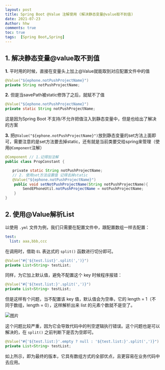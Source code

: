 ```yaml
---
layout: post
title: Spring Boot @Value 注解使用 (解决静态变量@value取不到值)
date: 2021-07-23
Author: hhw
comments: true
toc: true
tags:  [Spring Boot,Spring]
---
```


## 1. 解决静态变量@value取不到值

**1.** 平时用的时候，直接在变量头上加上@Value就能取到对应配置文件中的值

```java
@Value("${ephone.notPushProjectName}")
private String notPushProjectName;
```

**2.** 但是当savePath被static修饰了之后，就赋不了值

```java
@Value("${ephone.notPushProjectName}")
private static String notPushProjectName;
```

这是因为Spring Boot 不支持/不允许把值注入到静态变量中，但是也给出了解决的方案

**3.** 把`@Value("${ephone.notPushProjectName}")`放到静态变量的set方法上面即可，需要注意的是set方法要去掉static，还有就是当前类要交给spring来管理（使用`@Component`注解）

```java
@Component // 1.记得加注解
public class PropConstant {

　　private static String notPushProjectName;
　　// 2. 使用set方法设置值 记得去掉static 
　　@Value("${ephone.notPushProjectName}")
    public void setNotPushProjectName(String notPushProjectName){
        SendEPhoneUtil.notPushProjectName = notPushProjectName;
    }
}
```



## 2. 使用@Value解析List

以使用 `.yml` 文件为例，我们只需要在配置文件中，跟配置数组一样去配置：

```yml
test:
  list: aaa,bbb,ccc
```

在调用时，借助 `EL` 表达式的 `split()` 函数进行切分即可。

```java
@Value("#{'${test.list}'.split(',')}")
private List<String> testList;
```

同样，为它加上默认值，避免不配置这个 key 时候程序报错：

```java
@Value("#{'${test.list:}'.split(',')}")
private List<String> testList;
```

但是这样有个问题，当不配置该 key 值，默认值会为空串，它的 length = 1（不同于数组，length = 0），这样解析出来 list 的元素个数就不是空了。

![图片](https://mmbiz.qpic.cn/mmbiz_png/1QxwhpDy7ia3fQR4Umz06MJsMic2cZr4sPTB6ibI9HhGkic3PpibzOuUR8enAlYlQYRZdbicJrqpSrjKf4AKjIbDElLw/640?wx_fmt=png&tp=webp&wxfrom=5&wx_lazy=1&wx_co=1)

这个问题比较严重，因为它会导致代码中的判空逻辑执行错误。这个问题也是可以解决的，在 `split()` 之前判断下是否为空即可。

```java
@Value("#{'${test.list:}'.empty ? null : '${test.list:}'.split(',')}")
private List<String> testList;
```

如上所示，即为最终的版本，它具有数组方式的全部优点，且更容易在业务代码中去应用。





